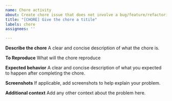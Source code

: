 ```yaml
---
name: Chore activity
about: Create chore issue that does not involve a bug/feature/refactoring
title: "[CHORE] Give the chore a titile"
labels: chore
assignees: ''

---
```


**Describe the chore**
A clear and concise description of what the chore is.

**To Reproduce**
What will the chore reproduce

**Expected behavior**
A clear and concise description of what you expected to happen after completing the chore.

**Screenshots**
If applicable, add screenshots to help explain your problem.

**Additional context**
Add any other context about the problem here.
